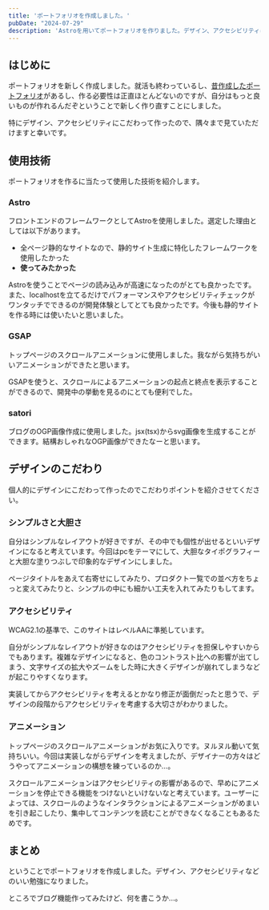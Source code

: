 ```yaml
---
title: 'ポートフォリオを作成しました。'
pubDate: "2024-07-29"
description: 'Astroを用いてポートフォリオを作りました。デザイン、アクセシビリティにこだわって作ったのでぜひ見ていってください。'
---
```


## はじめに

ポートフォリオを新しく作成しました。就活も終わっているし、[昔作成したポートフォリオ](https://yutteee-portfolio.netlify.app/)があるし、作る必要性は正直ほとんどないのですが、自分はもっと良いものが作れるんだぞということで新しく作り直すことにしました。

特にデザイン、アクセシビリティにこだわって作ったので、隅々まで見ていただけますと幸いです。

## 使用技術

ポートフォリオを作るに当たって使用した技術を紹介します。

### Astro

フロントエンドのフレームワークとしてAstroを使用しました。選定した理由としては以下があります。

- 全ページ静的なサイトなので、静的サイト生成に特化したフレームワークを使用したかった
- **使ってみたかった**

Astroを使うことでページの読み込みが高速になったのがとても良かったです。また、localhostを立てるだけでパフォーマンスやアクセシビリティチェックがワンタッチでできるのが開発体験としてとても良かったです。今後も静的サイトを作る時には使いたいと思いました。

### GSAP

トップページのスクロールアニメーションに使用しました。我ながら気持ちがいいアニメーションができたと思います。

GSAPを使うと、スクロールによるアニメーションの起点と終点を表示することができるので、開発中の挙動を見るのにとても便利でした。

### satori

ブログのOGP画像作成に使用しました。jsx(tsx)からsvg画像を生成することができます。結構おしゃれなOGP画像ができたなーと思います。

## デザインのこだわり

個人的にデザインにこだわって作ったのでこだわりポイントを紹介させてください。

### シンプルさと大胆さ

自分はシンプルなレイアウトが好きですが、その中でも個性が出せるといいデザインになると考えています。今回はpcをテーマにして、大胆なタイポグラフィーと大胆な塗りつぶしで印象的なデザインにしました。

ページタイトルをあえて右寄せにしてみたり、プロダクト一覧での並べ方をちょっと変えてみたりと、シンプルの中にも細かい工夫を入れてみたりもしてます。

### アクセシビリティ

WCAG2.1の基準で、このサイトはレベルAAに準拠しています。

自分がシンプルなレイアウトが好きなのはアクセシビリティを担保しやすいからでもあります。複雑なデザインになると、色のコントラスト比への影響が出てしまう、文字サイズの拡大やズームをした時に大きくデザインが崩れてしまうなどが起こりやすくなります。

実装してからアクセシビリティを考えるとかなり修正が面倒だったと思うで、デザインの段階からアクセシビリティを考慮する大切さがわかりました。

### アニメーション

トップページのスクロールアニメーションがお気に入りです。ヌルヌル動いて気持ちいい。今回は実装しながらデザインを考えましたが、デザイナーの方々はどうやってアニメーションの構想を練っているのか...。

スクロールアニメーションはアクセシビリティの影響があるので、早めにアニメーションを停止できる機能をつけないといけないなと考えています。ユーザーによっては、スクロールのようなインタラクションによるアニメーションがめまいを引き起こしたり、集中してコンテンツを読むことができなくなることもあるためです。


## まとめ

ということでポートフォリオを作成しました。デザイン、アクセシビリティなどのいい勉強になりました。

ところでブログ機能作ってみたけど、何を書こうか...。